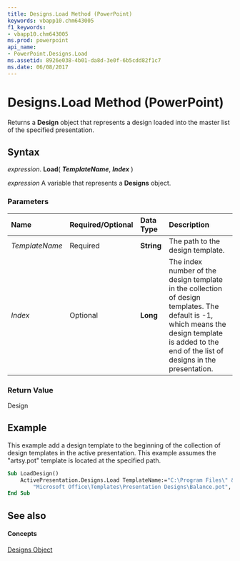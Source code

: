 ```yaml
---
title: Designs.Load Method (PowerPoint)
keywords: vbapp10.chm643005
f1_keywords:
- vbapp10.chm643005
ms.prod: powerpoint
api_name:
- PowerPoint.Designs.Load
ms.assetid: 8926e038-4b01-da8d-3e0f-6b5cdd82f1c7
ms.date: 06/08/2017
---
```



# Designs.Load Method (PowerPoint)

Returns a **Design** object that represents a design loaded into the master list of the specified presentation.


## Syntax

 _expression_. **Load**( **_TemplateName_**, **_Index_** )

 _expression_ A variable that represents a **Designs** object.


### Parameters



|**Name**|**Required/Optional**|**Data Type**|**Description**|
|:-----|:-----|:-----|:-----|
| _TemplateName_|Required|**String**|The path to the design template.|
| _Index_|Optional|**Long**|The index number of the design template in the collection of design templates. The default is -1, which means the design template is added to the end of the list of designs in the presentation.|

### Return Value

Design


## Example

This example add a design template to the beginning of the collection of design templates in the active presentation. This example assumes the "artsy.pot" template is located at the specified path.


```vb
Sub LoadDesign()
    ActivePresentation.Designs.Load TemplateName:="C:\Program Files\" &; _
        "Microsoft Office\Templates\Presentation Designs\Balance.pot", Index:=1
End Sub
```


## See also


#### Concepts


[Designs Object](designs-object-powerpoint.md)

